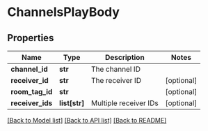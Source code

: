 # ChannelsPlayBody

## Properties
Name | Type | Description | Notes
------------ | ------------- | ------------- | -------------
**channel_id** | **str** | The channel ID | 
**receiver_id** | **str** | The receiver ID | [optional] 
**room_tag_id** | **str** |  | [optional] 
**receiver_ids** | **list[str]** | Multiple receiver IDs | [optional] 

[[Back to Model list]](../README.md#documentation-for-models) [[Back to API list]](../README.md#documentation-for-api-endpoints) [[Back to README]](../README.md)

